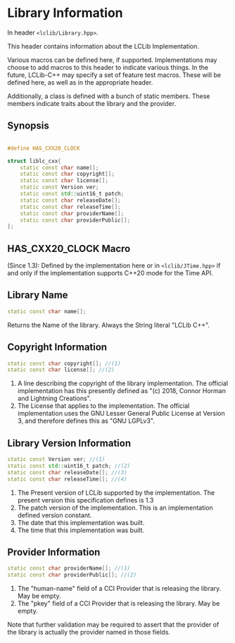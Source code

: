 # Library Information #

In header `<lclib/Library.hpp>`. 

This header contains information about the LCLib Implementation. 

Various macros can be defined here, if supported. Implementations may choose to add macros to this header to indicate various things. In the future, LCLib-C++ may specify a set of feature test macros. These will be defined here, as well as in the appropriate header. 

Additionally, a class is defined with a bunch of static members. These members indicate traits about the library and the provider. 

## Synopsis ##

```cpp

#define HAS_CXX20_CLOCK

struct liblc_cxx{
	static const char name[];
	static const char copyright[];
	static const char license[];
	static const Version ver;
	static const std::uint16_t patch;
	static const char releaseDate[];
	static const char releaseTime[];
	static const char providerName[];
	static const char providerPublic[];
};
```

## HAS_CXX20_CLOCK Macro ##

(Since 1.3): Defined by the implementation here or in `<lclib/JTime.hpp>` if and only if the implementation supports C++20 mode for the Time API. 

## Library Name ##

```cpp
static const char name[];
```

Returns the Name of the library. Always the String literal "LCLib C++". 

## Copyright Information ##

```cpp
static const char copyright[]; //(1)
static const char license[]; //(2)
```

1. A line describing the copyright of the library implementation. The official implementation has this presently defined as "(c) 2018, Connor Horman and Lightning Creations". 
2. The License that applies to the implementation. The official implementation uses the GNU Lesser General Public License at Version 3, and therefore defines this as "GNU LGPLv3". 

## Library Version Information ##

```cpp
static const Version ver; //(1)
static const std::uint16_t patch; //(2)
static const char releaseDate[]; //(3)
static const char releaseTime[]; //(4)
``` 


1. The Present version of LCLib supported by the implementation. The present version this specification defines is 1.3
2. The patch version of the implementation. This is an implementation defined version constant. 
3. The date that this implementation was built. 
4. The time that this implementation was built. 


## Provider Information ##

```cpp
static const char providerName[]; //(1)
static const char providerPublic[]; //(2)
```

1. The "human-name" field of a CCI Provider that is releasing the library. May be empty. 
2. The "pkey" field of a CCI Provider that is releasing the library. May be empty. 

Note that further validation may be required to assert that the provider of the library is actually the provider named in those fields. 
